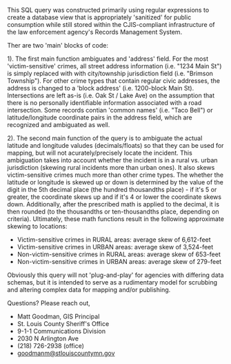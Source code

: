 This SQL query was constructed primarily using regular expressions to create a database view that is appropriately 'sanitized' for public consumption while still stored within the CJIS-compliant infrastructure of the law enforcement agency's Records Management System. 

Ther are two 'main' blocks of code:

1). The first main function ambiguates and 'address' field. For the most 'victim-sensitive' crimes, all street address information (i.e. "1234 Main St") is simply replaced with with city/township jurisdiction field (i.e. "Brimson Township"). For other crime types that contain regular civic addresses, the address is changed to a 'block address' (i.e. 1200-block Main St). Intersections are left as-is (i.e. Oak St / Lake Ave) on the assumption that there is no personally identifiable information associated with a road intersection. Some records contian 'common names' (i.e. "Taco Bell") or latitude/longitude coordinate pairs in the address field, which are recognized and ambiguated as well. 

2). The second main function of the query is to ambiguate the actual latitude and longitude valudes (decimals/floats) so that they can be used for mapping, but will not acurately/precisely locate the incident. This ambiguation takes into account whether the incident is in a rural vs. urban jurisdiction (skewing rural incidents more than urban ones). It also skews victim-sensitive crimes much more than other crime types. The whether the latitude or longitude is skewed up or down is determined by the value of the digit in the 5th decimal place (the hundred thousandths place) - if it's 5 or greater, the coordinate skews up and if it's 4 or lower the coordinate skews down. Additionally, after the prescribed math is applied to the decimal, it is then rounded (to the thousandths or ten-thousandths place, depending on criteria). Ultimately, these math functions result in the following approximate skewing to locations:

 - Victim-sensitive crimes in RURAL areas: average skew of 6,612-feet
 - Victim-sensitive crimes in URBAN areas: average skew of 3,524-feet
 - Non-victim-sensitive crimes in RURAL areas: average skew of 653-feet
 - Non-victim-sensitive crimes in URBAN areas: average skew of 279-feet

Obviously this query will not 'plug-and-play' for agencies with differing data schemas, but it is intended to serve as a rudimentary model for scrubbing and altering complex data for mapping and/or publishing. 

Questions? Please reach out, 

-   Matt Goodman, GIS Principal
-   St. Louis County Sheriff's Office
-   9-1-1 Communications Division
-   2030 N Arlington Ave
-   (218) 726-2938 (office)
-   goodmanm@stlouiscountymn.gov

